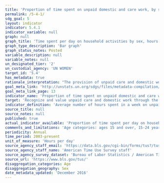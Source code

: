 ```yaml
---
title: 'Proportion of time spent on unpaid domestic and care work, by sex, age and location'
permalink: /5-4-1/
sdg_goal: 5
layout: indicator
indicator: 5.4.1
indicator_variable: null
graph: null
graph_title: 'Time spent per day on household activities by sex, hours per day'
graph_type_description: 'Bar graph'
graph_status_notes: Posted
variable_description: null
variable_notes: null
un_designated_tier: '2'
un_custodial_agency: 'UN WOMEN'
target_id: '5.4'
has_metadata: true
rationale_interpretation: "The provision of unpaid care and domestic work has a profound implication on our understanding of poverty and well-being. As a result of their socially ascribed roles, women and girls do the bulk of unpaid care and domestic work, which includes household maintenance activities such as cooking and cleaning as well as person-toperson care activities such as child and elder care. [2] \nProducing time use statistics thus contributes to increasing the visibility of women's work through better statistics on their contribution to the economy ' with particular emphasis on the value of goods and services they produce. [1]"
goal_meta_link: 'http://unstats.un.org/sdgs/files/metadata-compilation/Metadata-Goal-5.pdf'
goal_meta_link_page: 13
indicator_name: 'Proportion of time spent on unpaid domestic and care work, by sex, age and location'
target: 'Recognize and value unpaid care and domestic work through the provision of public services, infrastructure and social protection policies and the promotion of shared responsibility within the household and the family as nationally appropriate.'
indicator_definition: 'Average number of hours spent in a week on unpaid domestic and care work, by sex, age and location (for individuals 5 years and above) Unpaid domestic and care work activities include the unpaid production of goods for own final consumption (e.g., collecting water or firewood) and the unpaid provision of services (e.g., cooking or cleaning as well as person-to-person care) for own final use.'
source_title: null
source_notes: null
published: true
actual_indicator_available: 'Proportion of time spent per day on household activities (includes travel), Caring for and helping household members (includes travel), Caring for and helping nonhousehold members (includes travel), and Volunteering (organizational and civic activities) by sex and age'
comments_and_limitations: 'Age categories: ages 15 and over, 15-24 years, 25-34 years, 25-54 years, 35-44 years, 45-54 years, 55-64 years, and 65 years and over'
periodicity: Annual
time_period: 2003-present
unit_of_measure: 'Hours per day'
source_agency_staff_email: 'https://data.bls.gov/cgi-bin/forms/tus?/tus/home.htm'
source_agency_staff_name: 'American Time Use Survey staff'
source_agency_survey_dataset: 'Bureau of Labor Statistics / American Time Use Survey'
source_url: 'https://www.bls.gov/tus/'
disaggregation_categories: Age
disaggregation_geography: Sex
date_metadata_updated: 'December 2016'
---
```

